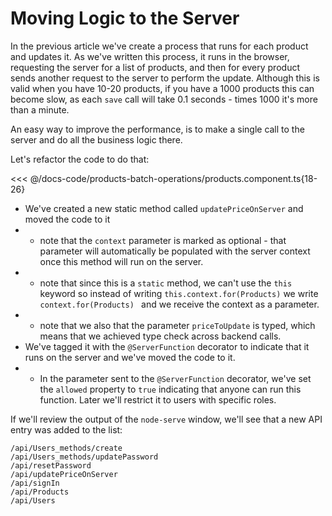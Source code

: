 # Moving Logic to the Server

In the previous article we've create a process that runs for each product and updates it. 
As we've written this process, it runs in the browser, requesting the server for a list of products, and then for every product sends another request to the server to perform the update.
Although this is valid when you have 10-20 products, if you have a 1000 products this can become slow, as each `save` call will take 0.1 seconds - times 1000 it's more than a minute.

An easy way to improve the performance, is to make a single call to the server and do all the business logic there.

Let's refactor the code to do that:

<<< @/docs-code/products-batch-operations/products.component.ts{18-26} 

* We've created a new static method called `updatePriceOnServer` and moved the code to it
* * note that the `context` parameter is marked as optional - that parameter will automatically be populated with the server context once this method will run on the server.
* * note that since this is a `static` method, we can't use the `this` keyword so instead of writing `this.context.for(Products)` we write `context.for(Products) ` and we receive the context as a parameter.
* * note that we also that the parameter `priceToUpdate` is typed, which means that we achieved type check across backend calls.
* We've tagged it with the `@ServerFunction` decorator to indicate that it runs on the server and we've moved the code to it.
* * In the parameter sent to the `@ServerFunction` decorator, we've set the `allowed` property to `true` indicating that anyone can run this function. Later we'll restrict it to users with specific roles.

If we'll review the output of the `node-serve` window, we'll see that a new API entry was added to the list:
```sh{4}
/api/Users_methods/create
/api/Users_methods/updatePassword
/api/resetPassword
/api/updatePriceOnServer
/api/signIn
/api/Products
/api/Users
```